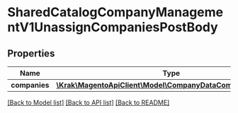 # SharedCatalogCompanyManagementV1UnassignCompaniesPostBody

## Properties
Name | Type | Description | Notes
------------ | ------------- | ------------- | -------------
**companies** | [**\Krak\MagentoApiClient\Model\CompanyDataCompanyInterface[]**](CompanyDataCompanyInterface.md) |  | 

[[Back to Model list]](../README.md#documentation-for-models) [[Back to API list]](../README.md#documentation-for-api-endpoints) [[Back to README]](../README.md)


